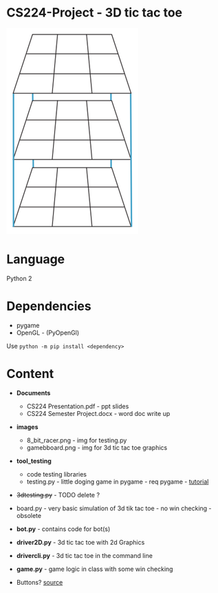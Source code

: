 # CS224-Project - 3D tic tac toe
![tic tac toe](images/gameboard.PNG)

# Language
Python 2

# Dependencies
* pygame
* OpenGL - (PyOpenGl)

Use `python -m pip install <dependency>`

# Content
* __Documents__
     * CS224 Presentation.pdf - ppt slides
     * CS224 Semester Project.docx - word doc write up
* __images__
     * 8_bit_racer.png - img for testing.py
     * gamebboard.png - img for 3d tic tac toe graphics
* __tool_testing__
     * code testing libraries
     * testing.py - little doging game in pygame - req pygame - [tutorial](https://www.youtube.com/watch?v=ujOTNg17LjI&list=PLQVvvaa0QuDdLkP8MrOXLe_rKuf6r80KO)
* ~~3dtesting.py~~ - TODO delete ?
* board.py - very basic simulation of 3d tik tac toe - no win checking - obsolete
* __bot.py__ - contains code for bot(s)
* __driver2D.py__ - 3d tic tac toe with 2d Graphics
* __drivercli.py__ - 3d tic tac toe in the command line
* __game.py__ - game logic in class with some win checking



* Buttons? [source](http://simonhl.dk/button-drawer-python-2-6/)
